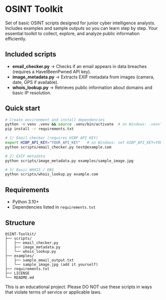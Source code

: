 # OSINT Toolkit

Set of basic OSINT scripts designed for junior cyber intelligence analysts. Includes examples and sample outputs so you can learn step by step. Your essential toolkit to collect, explore, and analyze public information efficiently.

## Included scripts
- **email_checker.py** → Checks if an email appears in data breaches (requires a HaveIBeenPwned API key).
- **image_metadata.py** → Extracts EXIF metadata from images (camera, date, GPS if available). 
- **whois_lookup.py** → Retrieves public information about domains and basic IP resolution.

## Quick start
```bash
# Create environment and install dependencies
python -m venv .venv && source .venv/bin/activate  # on Windows: .venv\Scripts\activate
pip install -r requirements.txt

# 1) Email checker (requires HIBP API KEY)
export HIBP_API_KEY="YOUR_API_KEY"   # on Windows: set HIBP_API_KEY=YOUR_API_KEY
python scripts/email_checker.py test@example.com

# 2) EXIF metadata
python scripts/image_metadata.py examples/sample_image.jpg

# 3) Basic WHOIS / DNS
python scripts/whois_lookup.py example.com
```

## Requirements
- Python 3.10+
- Dependencies listed in `requirements.txt`

## Structure
```
OSINT-Toolkit/
├── scripts/
│   ├── email_checker.py
│   ├── image_metadata.py
│   └── whois_lookup.py
├── examples/
│   ├── sample_email_output.txt
│   └── sample_image.jpg (add it yourself)
├── requirements.txt
├── LICENSE
└── README.md
```

This is an educational project. Please DO NOT use these scripts in ways that violate terms of service or applicable laws.
